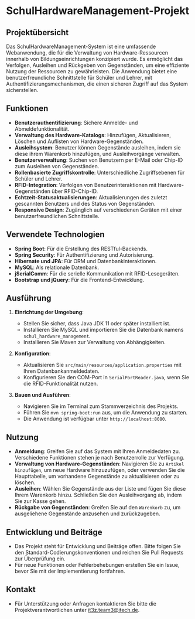 # SchulHardwareManagement-Projekt

## Projektübersicht
Das SchulHardwareManagement-System ist eine umfassende Webanwendung, die für die Verwaltung von Hardware-Ressourcen innerhalb von Bildungseinrichtungen konzipiert wurde. Es ermöglicht das Verfolgen, Ausleihen und Rückgeben von Gegenständen, um eine effiziente Nutzung der Ressourcen zu gewährleisten. Die Anwendung bietet eine benutzerfreundliche Schnittstelle für Schüler und Lehrer, mit Authentifizierungsmechanismen, die einen sicheren Zugriff auf das System sicherstellen.

## Funktionen
- **Benutzerauthentifizierung**: Sichere Anmelde- und Abmeldefunktionalität.
- **Verwaltung des Hardware-Katalogs**: Hinzufügen, Aktualisieren, Löschen und Auflisten von Hardware-Gegenständen.
- **Ausleihsystem**: Benutzer können Gegenstände ausleihen, indem sie diese ihrem Warenkorb hinzufügen, und Ausleihvorgänge verwalten.
- **Benutzerverwaltung**: Suchen von Benutzern per E-Mail oder Chip-ID zum Ausleihen von Gegenständen.
- **Rollenbasierte Zugriffskontrolle**: Unterschiedliche Zugriffsebenen für Schüler und Lehrer.
- **RFID-Integration**: Verfolgen von Benutzerinteraktionen mit Hardware-Gegenständen über RFID-Chip-ID.
- **Echtzeit-Statusaktualisierungen**: Aktualisierungen des zuletzt gescannten Benutzers und des Status von Gegenständen.
- **Responsive Design**: Zugänglich auf verschiedenen Geräten mit einer benutzerfreundlichen Schnittstelle.

## Verwendete Technologien
- **Spring Boot**: Für die Erstellung des RESTful-Backends.
- **Spring Security**: Für Authentifizierung und Autorisierung.
- **Hibernate und JPA**: Für ORM und Datenbankinteraktionen.
- **MySQL**: Als relationale Datenbank.
- **jSerialComm**: Für die serielle Kommunikation mit RFID-Lesegeräten.
- **Bootstrap und jQuery**: Für die Frontend-Entwicklung.

## Ausführung
1. **Einrichtung der Umgebung**:
   - Stellen Sie sicher, dass Java JDK 11 oder später installiert ist.
   - Installieren Sie MySQL und importieren Sie die Datenbank namens `schul_hardware_management`.
   - Installieren Sie Maven zur Verwaltung von Abhängigkeiten.

2. **Konfiguration**:
   - Aktualisieren Sie `src/main/resources/application.properties` mit Ihren Datenbankanmeldedaten.
   - Konfigurieren Sie den COM-Port in `SerialPortReader.java`, wenn Sie die RFID-Funktionalität nutzen.

3. **Bauen und Ausführen**:
   - Navigieren Sie im Terminal zum Stammverzeichnis des Projekts.
   - Führen Sie `mvn spring-boot:run` aus, um die Anwendung zu starten.
   - Die Anwendung ist verfügbar unter `http://localhost:8080`.

## Nutzung
- **Anmeldung**: Greifen Sie auf das System mit Ihren Anmeldedaten zu. Verschiedene Funktionen stehen je nach Benutzerrolle zur Verfügung.
- **Verwaltung von Hardware-Gegenständen**: Navigieren Sie zu `Artikel hinzufügen`, um neue Hardware hinzuzufügen, oder verwenden Sie die Haupttabelle, um vorhandene Gegenstände zu aktualisieren oder zu löschen.
- **Ausleihen**: Wählen Sie Gegenstände aus der Liste und fügen Sie diese Ihrem Warenkorb hinzu. Schließen Sie den Ausleihvorgang ab, indem Sie zur Kasse gehen.
- **Rückgabe von Gegenständen**: Greifen Sie auf den `Warenkorb` zu, um ausgeliehene Gegenstände anzusehen und zurückzugeben.

## Entwicklung und Beiträge
- Das Projekt steht für Entwicklung und Beiträge offen. Bitte folgen Sie den Standard-Codierungskonventionen und reichen Sie Pull Requests zur Überprüfung ein.
- Für neue Funktionen oder Fehlerbehebungen erstellen Sie ein Issue, bevor Sie mit der Implementierung fortfahren.

## Kontakt
- Für Unterstützung oder Anfragen kontaktieren Sie bitte die Projektverantwortlichen unter [it3z.team3@itech.de](mailto:it3z.team3@itech.de).
